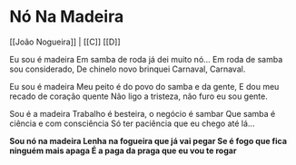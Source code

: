 # Nó Na Madeira

[[João Nogueira]] | [[C]] [[D]]

Eu sou é madeira
Em samba de roda já dei muito nó...
Em roda de samba sou considerado,
De chinelo novo brinquei Carnaval, Carnaval.

Eu sou é madeira
Meu peito é do povo do samba e da gente,
E dou meu recado de coração quente
Não ligo a tristeza, não furo eu sou gente.

Sou é a madeira
Trabalho é besteira, o negócio é sambar
Que samba é ciência e com consciência
Só ter paciência que eu chego até lá...

**Sou nó na madeira
Lenha na fogueira que já vai pegar
Se é fogo que fica ninguém mais apaga
É a paga da praga que eu vou te rogar**